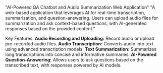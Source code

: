 "AI-Powered QA Chatbot and Audio Summarization Web Application"
"A web-based application that leverages AI for real-time transcription, summarization, and question-answering. Users can upload audio files for summarization and ask context-based questions, with AI-generated responses based on the provided content."

Key Features:
**Audio Recording and Uploading:** Record audio or upload pre-recorded audio files.
**Audio Transcription:** Converts audio into text using advanced transcription models.
**Text Summarization:** Summarizes long transcriptions into concise and informative summaries.
**AI-Powered Question-Answering:** Allows users to ask questions based on the transcribed text, with responses powered by AI models.
